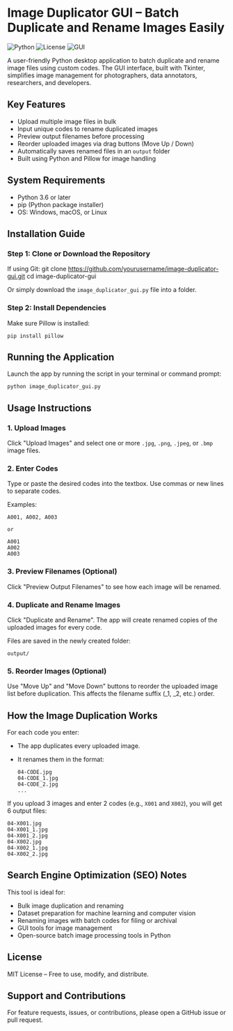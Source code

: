 
Image Duplicator GUI – Batch Duplicate and Rename Images Easily
===============================================================

![Python](https://img.shields.io/badge/Python-3.x-blue?logo=python)
![License](https://img.shields.io/badge/License-MIT-green)
![GUI](https://img.shields.io/badge/GUI-Tkinter-yellowgreen)

A user-friendly Python desktop application to batch duplicate and rename image files using custom codes. The GUI interface, built with Tkinter, simplifies image management for photographers, data annotators, researchers, and developers.

Key Features
------------
- Upload multiple image files in bulk
- Input unique codes to rename duplicated images
- Preview output filenames before processing
- Reorder uploaded images via drag buttons (Move Up / Down)
- Automatically saves renamed files in an `output` folder
- Built using Python and Pillow for image handling

System Requirements
-------------------
- Python 3.6 or later
- pip (Python package installer)
- OS: Windows, macOS, or Linux

Installation Guide
------------------

### Step 1: Clone or Download the Repository

If using Git:
    git clone https://github.com/yourusername/image-duplicator-gui.git
    cd image-duplicator-gui

Or simply download the `image_duplicator_gui.py` file into a folder.

### Step 2: Install Dependencies

Make sure Pillow is installed:

    pip install pillow

Running the Application
-----------------------

Launch the app by running the script in your terminal or command prompt:

    python image_duplicator_gui.py

Usage Instructions
------------------

### 1. Upload Images
Click "Upload Images" and select one or more `.jpg`, `.png`, `.jpeg`, or `.bmp` image files.

### 2. Enter Codes
Type or paste the desired codes into the textbox. Use commas or new lines to separate codes.

Examples:

    A001, A002, A003

    or

    A001
    A002
    A003

### 3. Preview Filenames (Optional)
Click "Preview Output Filenames" to see how each image will be renamed.

### 4. Duplicate and Rename Images
Click "Duplicate and Rename". The app will create renamed copies of the uploaded images for every code.

Files are saved in the newly created folder:

    output/

### 5. Reorder Images (Optional)
Use "Move Up" and "Move Down" buttons to reorder the uploaded image list before duplication. This affects the filename suffix (_1, _2, etc.) order.

How the Image Duplication Works
-------------------------------

For each code you enter:
- The app duplicates every uploaded image.
- It renames them in the format:

      04-CODE.jpg
      04-CODE_1.jpg
      04-CODE_2.jpg
      ...

If you upload 3 images and enter 2 codes (e.g., `X001` and `X002`), you will get 6 output files:

    04-X001.jpg
    04-X001_1.jpg
    04-X001_2.jpg
    04-X002.jpg
    04-X002_1.jpg
    04-X002_2.jpg

Search Engine Optimization (SEO) Notes
--------------------------------------

This tool is ideal for:
- Bulk image duplication and renaming
- Dataset preparation for machine learning and computer vision
- Renaming images with batch codes for filing or archival
- GUI tools for image management
- Open-source batch image processing tools in Python

License
-------
MIT License – Free to use, modify, and distribute.

Support and Contributions
-------------------------

For feature requests, issues, or contributions, please open a GitHub issue or pull request.
